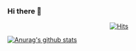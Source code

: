   ### Hi there 👋

<div align=center>
	
[![Hits](https://hits.seeyoufarm.com/api/count/incr/badge.svg?url=https%3A%2F%2Fgithub.com%2Fzzsza)](https://hits.seeyoufarm.com)</div>
 
 
  [![Anurag's github stats](https://github-readme-stats.vercel.app/api?username=jyoonlee)](https://github.com/anuraghazra/github-readme-stats)
  
  <!--[![Top Langs](https://github-readme-stats.vercel.app/api/top-langs/?username=jyoonlee&layout=compact)](https://github.com/anuraghazra/github-readme-stats)-->
  



<!--
**jyoonlee/jyoonlee** is a ✨ _special_ ✨ repository because its `README.md` (this file) appears on your GitHub profile.

Here are some ideas to get you started:

- 🔭 I’m currently working on ...
- 🌱 I’m currently learning ...
- 👯 I’m looking to collaborate on ...
- 🤔 I’m looking for help with ...
- 💬 Ask me about ...
- 📫 How to reach me: ...
- 😄 Pronouns: ...
- ⚡ Fun fact: ...
-->

